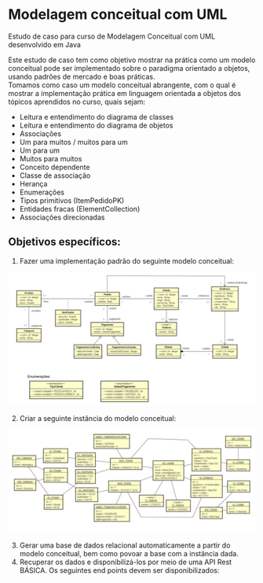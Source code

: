 # Modelagem conceitual com UML
Estudo de caso para curso de Modelagem Conceitual com UML desenvolvido em Java

Este estudo de caso tem como objetivo mostrar na prática como um modelo conceitual pode ser implementado
sobre o paradigma orientado a objetos, usando padrões de mercado e boas práticas. \
Tomamos como caso um modelo conceitual abrangente, com o qual é mostrar a implementação prática
em linguagem orientada a objetos dos tópicos aprendidos no curso, quais sejam:

* Leitura e entendimento do diagrama de classes 
* Leitura e entendimento do diagrama de objetos 
* Associações 
* Um para muitos / muitos para um 
* Um para um 
* Muitos para muitos 
* Conceito dependente 
* Classe de associação 
* Herança 
* Enumerações 
* Tipos primitivos (ItemPedidoPK) 
* Entidades fracas (ElementCollection) 
* Associações direcionadas 

## Objetivos específicos: 
1) Fazer uma implementação padrão do seguinte modelo conceitual: 

![alt text](https://github.com/renatodev95/cursomc/blob/main/img/img1.png)

2) Criar a seguinte instância do modelo conceitual:

![alt text](https://github.com/renatodev95/cursomc/blob/main/img/img2.png)

3) Gerar uma base de dados relacional automaticamente a partir do modelo conceitual, bem como povoar a base com a instância dada.
4) Recuperar os dados e disponibilizá-los por meio de uma API Rest BÁSICA. Os seguintes end points devem ser disponibilizados:
